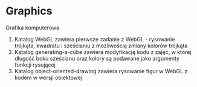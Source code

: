 # Graphics
Grafika komputerowa

1. Katalog WebGL zawiera pierwsze zadanie z WebGL - rysowanie trójkąta, kwadratu i sześcianiu z możliwością zmiany kolorów trójkąta
2. Katalog generating-a-cube zawiera modyfikację kodu z zajęć, w której długość boku sześcianu oraz kolory są podawane jako argumenty funkcji rysującej
3. Katalog object-oriented-drawing zawiera rysowanie figur w WebGL z kodem w wersji obiektowej
